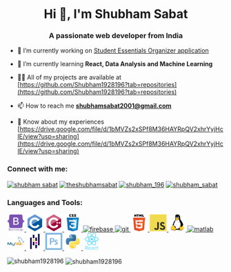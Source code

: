 <h1 align="center">Hi 👋, I'm Shubham Sabat</h1>
<h3 align="center">A passionate web developer from India</h3>

- 🔭 I’m currently working on [Student Essentials Organizer application](https://github.com/Shubham1928196/Student-Orgraniser)

- 🌱 I’m currently learning **React, Data Analysis and Machine Learning**

- 👨‍💻 All of my projects are available at [https://github.com/Shubham1928196?tab=repositories](https://github.com/Shubham1928196?tab=repositories)

- 📫 How to reach me **shubhamsabat2001@gmail.com**

- 📄 Know about my experiences [https://drive.google.com/file/d/1bMVZs2xSPf8M36HAYRpQV2xhrYyjHcIE/view?usp=sharing](https://drive.google.com/file/d/1bMVZs2xSPf8M36HAYRpQV2xhrYyjHcIE/view?usp=sharing)

<h3 align="left">Connect with me:</h3>
<p align="left">
<a href="https://linkedin.com/in/shubham sabat" target="blank"><img align="center" src="https://raw.githubusercontent.com/rahuldkjain/github-profile-readme-generator/master/src/images/icons/Social/linked-in-alt.svg" alt="shubham sabat" height="30" width="40" /></a>
<a href="https://instagram.com/theshubhamsabat" target="blank"><img align="center" src="https://raw.githubusercontent.com/rahuldkjain/github-profile-readme-generator/master/src/images/icons/Social/instagram.svg" alt="theshubhamsabat" height="30" width="40" /></a>
<a href="https://www.codechef.com/users/shubham_196" target="blank"><img align="center" src="https://cdn.jsdelivr.net/npm/simple-icons@3.1.0/icons/codechef.svg" alt="shubham_196" height="30" width="40" /></a>
<a href="https://www.hackerrank.com/shubham_sabat" target="blank"><img align="center" src="https://raw.githubusercontent.com/rahuldkjain/github-profile-readme-generator/master/src/images/icons/Social/hackerrank.svg" alt="shubham_sabat" height="30" width="40" /></a>
</p>

<h3 align="left">Languages and Tools:</h3>
<p align="left"> <a href="https://getbootstrap.com" target="_blank" rel="noreferrer"> <img src="https://raw.githubusercontent.com/devicons/devicon/master/icons/bootstrap/bootstrap-plain-wordmark.svg" alt="bootstrap" width="40" height="40"/> </a> <a href="https://www.cprogramming.com/" target="_blank" rel="noreferrer"> <img src="https://raw.githubusercontent.com/devicons/devicon/master/icons/c/c-original.svg" alt="c" width="40" height="40"/> </a> <a href="https://www.w3schools.com/cpp/" target="_blank" rel="noreferrer"> <img src="https://raw.githubusercontent.com/devicons/devicon/master/icons/cplusplus/cplusplus-original.svg" alt="cplusplus" width="40" height="40"/> </a> <a href="https://www.w3schools.com/css/" target="_blank" rel="noreferrer"> <img src="https://raw.githubusercontent.com/devicons/devicon/master/icons/css3/css3-original-wordmark.svg" alt="css3" width="40" height="40"/> </a> <a href="https://firebase.google.com/" target="_blank" rel="noreferrer"> <img src="https://www.vectorlogo.zone/logos/firebase/firebase-icon.svg" alt="firebase" width="40" height="40"/> </a> <a href="https://git-scm.com/" target="_blank" rel="noreferrer"> <img src="https://www.vectorlogo.zone/logos/git-scm/git-scm-icon.svg" alt="git" width="40" height="40"/> </a> <a href="https://www.w3.org/html/" target="_blank" rel="noreferrer"> <img src="https://raw.githubusercontent.com/devicons/devicon/master/icons/html5/html5-original-wordmark.svg" alt="html5" width="40" height="40"/> </a> <a href="https://developer.mozilla.org/en-US/docs/Web/JavaScript" target="_blank" rel="noreferrer"> <img src="https://raw.githubusercontent.com/devicons/devicon/master/icons/javascript/javascript-original.svg" alt="javascript" width="40" height="40"/> </a> <a href="https://www.linux.org/" target="_blank" rel="noreferrer"> <img src="https://raw.githubusercontent.com/devicons/devicon/master/icons/linux/linux-original.svg" alt="linux" width="40" height="40"/> </a> <a href="https://www.mathworks.com/" target="_blank" rel="noreferrer"> <img src="https://upload.wikimedia.org/wikipedia/commons/2/21/Matlab_Logo.png" alt="matlab" width="40" height="40"/> </a> <a href="https://www.mysql.com/" target="_blank" rel="noreferrer"> <img src="https://raw.githubusercontent.com/devicons/devicon/master/icons/mysql/mysql-original-wordmark.svg" alt="mysql" width="40" height="40"/> </a> <a href="https://pandas.pydata.org/" target="_blank" rel="noreferrer"> <img src="https://raw.githubusercontent.com/devicons/devicon/2ae2a900d2f041da66e950e4d48052658d850630/icons/pandas/pandas-original.svg" alt="pandas" width="40" height="40"/> </a> <a href="https://www.photoshop.com/en" target="_blank" rel="noreferrer"> <img src="https://raw.githubusercontent.com/devicons/devicon/master/icons/photoshop/photoshop-line.svg" alt="photoshop" width="40" height="40"/> </a> <a href="https://www.python.org" target="_blank" rel="noreferrer"> <img src="https://raw.githubusercontent.com/devicons/devicon/master/icons/python/python-original.svg" alt="python" width="40" height="40"/> </a> <a href="https://reactjs.org/" target="_blank" rel="noreferrer"> <img src="https://raw.githubusercontent.com/devicons/devicon/master/icons/react/react-original-wordmark.svg" alt="react" width="40" height="40"/> </a> </p>

<p><img align="left" src="https://github-readme-stats.vercel.app/api/top-langs?username=shubham1928196&show_icons=true&locale=en&layout=compact" alt="shubham1928196" /></p>

<p>&nbsp;<img align="center" src="https://github-readme-stats.vercel.app/api?username=shubham1928196&show_icons=true&locale=en" alt="shubham1928196" /></p>
